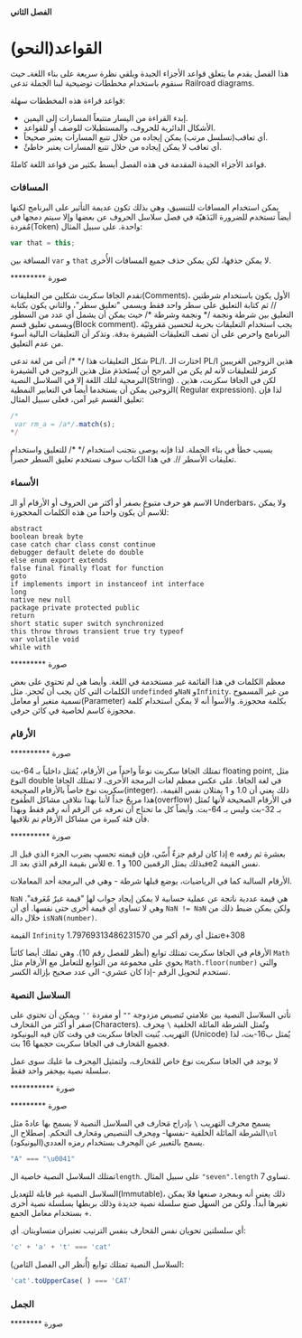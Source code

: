 #### الفصل الثاني

# القواعد(النحو)

هذا الفصل يقدم ما يتعلق قواعد الأجزاء الجيدة ويلقي نظرة سريعة على بناء اللغةـ حيث سنقوم باستخدام مخططات توضيحية لبنا الجملة تدعى Railroad diagrams.



قواعد قراءة هذه المخططات سهلة:

- إبدء القراءة من اليسار متتبعاً المسارات إلى اليمين.
- الأشكال الدائرية للحروف، والمستطيلات للوصف أو للقواعد. 
- أي تعاقب(تسلسل مرتب) يمكن إيجاده من خلال تتبع المسارات يعتبر صحيحاً.
- أي تعاقب لا يمكن إيجاده من خلال تتبع المسارات يعتبر خاطئً.



قواعد الأجزاء الجيدة المقدمة في هذه الفصل أبسط بكثير من قواعد اللغة كاملةً.



### المسافات

يمكن استخدام المسافات للتنسيق، وهي بذلك تكون عديمة التأثير على البرنامج لكنها أيضاً تستخدم للضرورة البَدَهيّة في فصل  سلاسل الحروف عن بعضها وإلا سيتم دمجها في مُفردة(Token) واحدة. على سبيل المثال:

```javascript
var that = this;
```

المسافة بين `var` و `that` لا يمكن حذفها، لكن يمكن حذف جميع المسافات الأُخرى.



********* صورة 



تقدم الجافا سكربت شكلين من التعليقات(Comments)، الأول يكون باستخدام شرطتين // ثم كتابة التعليق على سطر واحد فقط ويسمى "تعليق سطر"، والثاني يكون بكتابة التعليق بين شرطة ونجمة /* ونجمة وشرطة */ حيث يمكن أن يشمل أي عدد من السطور ويسمى تعليق قسم(Block comment). يجب استخدام التعليقات بحرية لتحسين مَقروئيّة البرنامج واحرص على أن تصف التعليقات الشيفرة بدقة. وتذكر أن التعليقات البالية أسوء من عدم التعليق.



شكل التعليقات هذا /* */ أتى من لغة تدعى PL/I. اختارت الـ PL/I هذين الزوجين الغريبين كرمز للتعليقات لأنه لم يكن من المرجح أن يٌستَخدَمَ مثل هذين الزوجين في الشيفرة البرمجية لتلك اللغة إلا في السلاسل النصية(String) . لكن في الجافا سكربت، هذين الزوجين يمكن أن يستخدما أيضاً في التعابير النمطية( Regular expression). لذا فإن تعليق القسم غير آمن، فعلى سبيل المثال: 

```javascript
/*
 var rm_a = /a*/.match(s);
*/
```



يسبب خطأ في بناء الجملة. لذا فإنه يوصى بتجنب استخدام /* */  للتعليق واستخدام تعليقات الأسطر //. في هذا الكتاب سوف نستخدم تعليق السطر حصراً. 





### الأسماء

الاسم هو حرف متبوع بصفر أو أكثر من الحروف أو الأرقام أو الـ Underbars، ولا يمكن للاسم أن يكون واحداً من هذه الكلمات المحجوزة:



```
abstract
boolean break byte
case catch char class const continue
debugger default delete do double
else enum export extends
false final finally float for function
goto
if implements import in instanceof int interface
long
native new null
package private protected public
return
short static super switch synchronized
this throw throws transient true try typeof
var volatile void
while with
```

********* صورة



معظم الكلمات في هذا القائمة غير مستخدمة في اللغة. وأيضا هي لم تحتوي على بعض الكلمات التي كان يجب أن تٌحجز. مثل `undefinded` و`NaN` و`Infinity`.  من غير المسموح تسمية متغير أو معامل(Parameter) بكلمة محجوزة. والأسوأ أنه لا يمكن استخدام كلمة محجوزة كاسم لخاصية في كائن حرفي.  



### الأرقام

********** صورة



تمتلك الجافا سكربت نوعاً واحداً من الأرقام، يُمَثل داخلياً بـ 64-بت floating point, مثل النوع double في لغة الجافا. على عكس معظم لغات البرمجة الأٌحرى، لا تمتلك الجافا سكربت نوع خاصاً بالأرقام الصحيحة(integer). ذلك يعني أن 1.0 و 1 يمثلان نفس القيمة، هذا مريحٌ جداً لأننا بهذا نتلافى مشاكل الطُفوح(overflow) في الأرقام الصحيحة لأنها تُمثل بـ 32-بت وليس بـ 64-بت. وأيضاً كل ما تحتاج أن تعرفه عن الرقم أنه رقم فقط وبهذا فأن فئة كبيرة من مشاكل الأرقام تم تلافيها. 



********** صورة



إذا كان لرقم جزءٌ أٌسّي، فإن قيمته تحسب بضرب الجزء الذي قبل الـ e بعشرة ثم رفعه للأٌس بقيمة الرقم الذي بعد الـ e. فبذلك يمثل الرقمين 100 و 1e2 نفس القيمة. 



الأرقام السالبة كما في الرياضيات، يوضع قبلها شرطة - وهي في البرمجة أحد المعاملات.



`NaN` هي قيمة عددية ناتجة عن عملية حسابية لا يمكن إيجاد جواب لها "قيمة غيرٌ مٌعَرفة".  وهي لا تساوي أي قيمة أُخرى حتى نفسها. أي أن `NaN != NaN` ولكن يمكن ضبط ذلك من خلال دالة `isNaN(number)`.



القيمة `Infinity` تمثل أي رقم أكبر من 1.79769313486231570e+308



الأرقام في الجافا سكربت تمتلك توابع (أنظر للفصل رقم 10). وهي تملك أيضا كائناً `Math` يحوي على مجموعة من التوابع للتعامل مع الأرقام مثل `Math.floor(number)` والتي تستخدم لتحويل الرقم -إذا كان عشري- الى عدد صحيح بإزالة الكسر. 



### السلاسل النصية

تأتي السلاسل النصية بين علامتي تَنصيص مزدوجة `""` أو مفردة `''` ويمكن أن تحتوي على صفر أو أكثر من المَحارف(Characters). وتٌمثل الشرطة المائلة الخلفية `\` مِحرف التهريب. بٌنيت الجافا سكربت في وقت كان فيه اليونيكود (Unicode) يٌمثل ب16-بت، لذا فجميع المَحارف في الجافا سكربت  حجمها 16 بت.



لا يوجد في الجافا سكربت نوع خاص للمَحارف، ولتمثيل المِحرف ما عليك سوى عمل سلسلة نصية بمِحفر واحد فقط.



*********** صورة

********* صورة

يسمح محرف التهريب `\` بإدراج مَحارف في السلاسل النصية لا يسمح بها عادةً مثل الشرطة المائلة الخلفية -نفسها- ومِحرف التنصيص ومَحارف التحكم. إصطلاح ال`\ul` يسمح بالتعبير عن المِحرف بستخدام رمزه العددي(اليونيكود).

```javascript
"A" === "\u0041"
```

تمتلك السلاسل النصية خاصية ال`length`. على سبيل المثال `"seven".length` تساوي 7.

السلاسل النصية غير قابلة للتعديل(Immutable)، ذلك يعني أنه وبمجرد صنعها فلا يمكن تغيرها أبداً. ولكن من السهل صنع سلسلة نصية جديدة وذلك بربطها بسلسلة نصية أٌخرى بستخدام معامل الجمع +. 

أي سلسلتين تحويان نفس المَحارف بنفس الترتيب تعتبران متساويتان. أي:

```javascript
'c' + 'a' + 't' === 'cat'
```

السلاسل النصية تمتلك توابع (أُنظر الى الفصل الثامن):

```javascript
'cat'.toUpperCase( ) === 'CAT'
```



### الجمل

******** صورة







